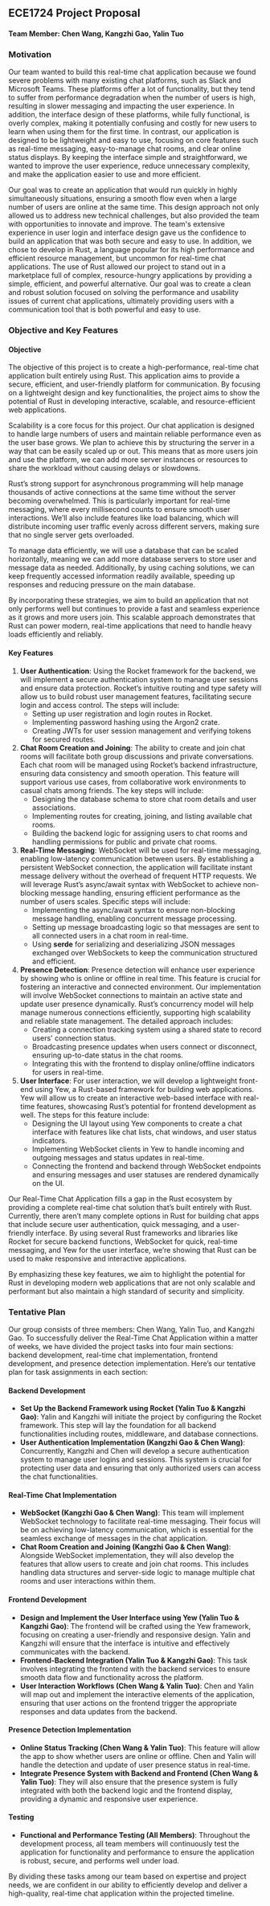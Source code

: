 ## ECE1724 Project Proposal

#### Team Member: Chen Wang, Kangzhi Gao, Yalin Tuo

### Motivation

Our team wanted to build this real-time chat application because we found severe problems with many existing chat platforms, such as Slack and Microsoft Teams. These platforms offer a lot of functionality, but they tend to suffer from performance degradation when the number of users is high, resulting in slower messaging and impacting the user experience. In addition, the interface design of these platforms, while fully functional, is overly complex, making it potentially confusing and costly for new users to learn when using them for the first time. In contrast, our application is designed to be lightweight and easy to use, focusing on core features such as real-time messaging, easy-to-manage chat rooms, and clear online status displays. By keeping the interface simple and straightforward, we wanted to improve the user experience, reduce unnecessary complexity, and make the application easier to use and more efficient.

Our goal was to create an application that would run quickly in highly simultaneously situations, ensuring a smooth flow even when a large number of users are online at the same time. This design approach not only allowed us to address new technical challenges, but also provided the team with opportunities to innovate and improve. The team's extensive experience in user login and interface design gave us the confidence to build an application that was both secure and easy to use. In addition, we chose to develop in Rust, a language popular for its high performance and efficient resource management, but uncommon for real-time chat applications. The use of Rust allowed our project to stand out in a marketplace full of complex, resource-hungry applications by providing a simple, efficient, and powerful alternative. Our goal was to create a clean and robust solution focused on solving the performance and usability issues of current chat applications, ultimately providing users with a communication tool that is both powerful and easy to use.

### Objective and Key Features

#### **Objective**

The objective of this project is to create a high-performance, real-time chat application built entirely using Rust. This application aims to provide a secure, efficient, and user-friendly platform for communication. By focusing on a lightweight design and key functionalities, the project aims to show the potential of Rust in developing interactive, scalable, and resource-efficient web applications.

Scalability is a core focus for this project. Our chat application is designed to handle large numbers of users and maintain reliable performance even as the user base grows. We plan to achieve this by structuring the server in a way that can be easily scaled up or out. This means that as more users join and use the platform, we can add more server instances or resources to share the workload without causing delays or slowdowns.

Rust’s strong support for asynchronous programming will help manage thousands of active connections at the same time without the server becoming overwhelmed. This is particularly important for real-time messaging, where every millisecond counts to ensure smooth user interactions. We’ll also include features like load balancing, which will distribute incoming user traffic evenly across different servers, making sure that no single server gets overloaded.

To manage data efficiently, we will use a database that can be scaled horizontally, meaning we can add more database servers to store user and message data as needed. Additionally, by using caching solutions, we can keep frequently accessed information readily available, speeding up responses and reducing pressure on the main database.

By incorporating these strategies, we aim to build an application that not only performs well but continues to provide a fast and seamless experience as it grows and more users join. This scalable approach demonstrates that Rust can power modern, real-time applications that need to handle heavy loads efficiently and reliably.

#### **Key Features**

1. **User Authentication**: Using the Rocket framework for the backend, we will implement a secure authentication system to manage user sessions and ensure data protection. Rocket’s intuitive routing and type safety will allow us to build robust user management features, facilitating secure login and access control. The steps will include:
   - Setting up user registration and login routes in Rocket.
   - Implementing password hashing using the Argon2 crate.
   - Creating JWTs for user session management and verifying tokens for secured routes.
2. **Chat Room Creation and Joining**: The ability to create and join chat rooms will facilitate both group discussions and private conversations. Each chat room will be managed using Rocket’s backend infrastructure, ensuring data consistency and smooth operation. This feature will support various use cases, from collaborative work environments to casual chats among friends. The key steps will include:
   - Designing the database schema to store chat room details and user associations.
   - Implementing routes for creating, joining, and listing available chat rooms.
   - Building the backend logic for assigning users to chat rooms and handling permissions for public and private chat rooms.
3. **Real-Time Messaging**: WebSocket will be used for real-time messaging, enabling low-latency communication between users. By establishing a persistent WebSocket connection, the application will facilitate instant message delivery without the overhead of frequent HTTP requests. We will leverage Rust’s async/await syntax with WebSocket to achieve non-blocking message handling, ensuring efficient performance as the number of users scales. Specific steps will include:
   - Implementing the async/await syntax to ensure non-blocking message handling, enabling concurrent message processing.
   - Setting up message broadcasting logic so that messages are sent to all connected users in a chat room in real-time.
   - Using **serde** for serializing and deserializing JSON messages exchanged over WebSockets to keep the communication structured and efficient.
4. **Presence Detection**: Presence detection will enhance user experience by showing who is online or offline in real time. This feature is crucial for fostering an interactive and connected environment. Our implementation will involve WebSocket connections to maintain an active state and update user presence dynamically. Rust’s concurrency model will help manage numerous connections efficiently, supporting high scalability and reliable state management. The detailed approach includes:
   - Creating a connection tracking system using a shared state to record users' connection status.
   - Broadcasting presence updates when users connect or disconnect, ensuring up-to-date status in the chat rooms.
   - Integrating this with the frontend to display online/offline indicators for users in real-time.
5. **User Interface**: For user interaction, we will develop a lightweight front-end using Yew, a Rust-based framework for building web applications. Yew will allow us to create an interactive web-based interface with real-time features, showcasing Rust’s potential for frontend development as well. The steps for this feature include:
   - Designing the UI layout using Yew components to create a chat interface with features like chat lists, chat windows, and user status indicators.
   - Implementing WebSocket clients in Yew to handle incoming and outgoing messages and status updates in real-time.
   - Connecting the frontend and backend through WebSocket endpoints and ensuring messages and user statuses are rendered dynamically on the UI.

Our Real-Time Chat Application fills a gap in the Rust ecosystem by providing a complete real-time chat solution that’s built entirely with Rust. Currently, there aren’t many complete options in Rust for building chat apps that include secure user authentication, quick messaging, and a user-friendly interface. By using several Rust frameworks and libraries like Rocket for secure backend functions, WebSocket for quick, real-time messaging, and Yew for the user interface, we’re showing that Rust can be used to make responsive and interactive applications.

By emphasizing these key features, we aim to highlight the potential for Rust in developing modern web applications that are not only scalable and performant but also maintain a high standard of security and simplicity.

### Tentative Plan

Our group consists of three members: Chen Wang, Yalin Tuo, and Kangzhi Gao. To successfully deliver the Real-Time Chat Application within a matter of weeks, we have divided the project tasks into four main sections: backend development, real-time chat implementation, frontend development, and presence detection implementation. Here’s our tentative plan for task assignments in each section:

#### Backend Development

- **Set Up the Backend Framework using Rocket (Yalin Tuo & Kangzhi Gao)**: Yalin and Kangzhi will initiate the project by configuring the Rocket framework. This step will lay the foundation for all backend functionalities including routes, middleware, and database connections.
- **User Authentication Implementation (Kangzhi Gao & Chen Wang)**: Concurrently, Kangzhi and Chen will develop a secure authentication system to manage user logins and sessions. This system is crucial for protecting user data and ensuring that only authorized users can access the chat functionalities.

#### Real-Time Chat Implementation
- **WebSocket (Kangzhi Gao & Chen Wang)**: This team will implement WebSocket technology to facilitate real-time messaging. Their focus will be on achieving low-latency communication, which is essential for the seamless exchange of messages in the chat application.
- **Chat Room Creation and Joining (Kangzhi Gao & Chen Wang)**: Alongside WebSocket implementation, they will also develop the features that allow users to create and join chat rooms. This includes handling data structures and server-side logic to manage multiple chat rooms and user interactions within them.

#### Frontend Development
- **Design and Implement the User Interface using Yew (Yalin Tuo & Kangzhi Gao)**: The frontend will be crafted using the Yew framework, focusing on creating a user-friendly and responsive design. Yalin and Kangzhi will ensure that the interface is intuitive and effectively communicates with the backend.
- **Frontend-Backend Integration (Yalin Tuo & Kangzhi Gao)**: This task involves integrating the frontend with the backend services to ensure smooth data flow and functionality across the platform.
- **User Interaction Workflows (Chen Wang & Yalin Tuo)**: Chen and Yalin will map out and implement the interactive elements of the application, ensuring that user actions on the frontend trigger the appropriate responses and data updates from the backend.

#### Presence Detection Implementation
- **Online Status Tracking (Chen Wang & Yalin Tuo)**: This feature will allow the app to show whether users are online or offline. Chen and Yalin will handle the detection and update of user presence status in real-time.
- **Integrate Presence System with Backend and Frontend (Chen Wang & Yalin Tuo)**: They will also ensure that the presence system is fully integrated with both the backend logic and the frontend display, providing a dynamic and responsive user experience.

#### Testing
- **Functional and Performance Testing (All Members)**: Throughout the development process, all team members will continuously test the application for functionality and performance to ensure the application is robust, secure, and performs well under load.

By dividing these tasks among our team based on expertise and project needs, we are confident in our ability to efficiently develop and deliver a high-quality, real-time chat application within the projected timeline.